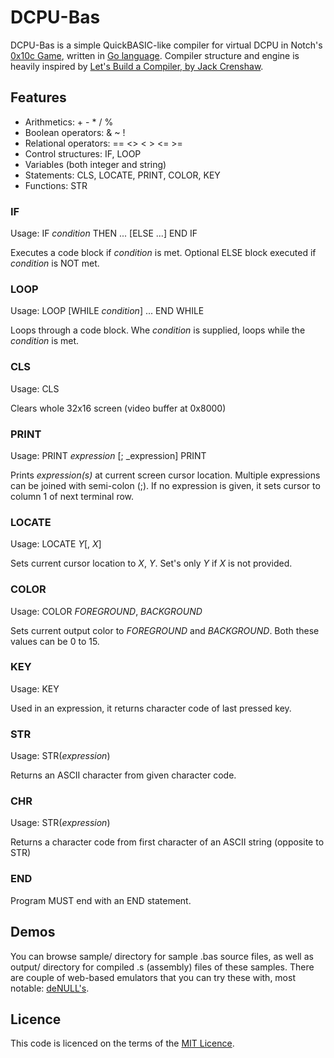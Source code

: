 # DCPU-Bas

DCPU-Bas is a simple QuickBASIC-like compiler for virtual DCPU in Notch's [0x10c Game](http://www.0x10c.com), written in [Go language](http://golang.org).
Compiler structure and engine is heavily inspired by [Let's Build a Compiler, by Jack Crenshaw](http://compilers.iecc.com/crenshaw/).

## Features

* Arithmetics: + - * / %
* Boolean operators: & ~ !
* Relational operators: == <> < > <= >=
* Control structures: IF, LOOP
* Variables (both integer and string)
* Statements: CLS, LOCATE, PRINT, COLOR, KEY
* Functions: STR

### IF

Usage:
	IF _condition_ THEN
		...
	[ELSE
		...]
	END IF

Executes a code block if _condition_ is met. Optional ELSE block executed if _condition_ is NOT met.

### LOOP

Usage:
	LOOP [WHILE _condition_]
		...
	END WHILE

Loops through a code block. Whe _condition_ is supplied, loops while the _condition_ is met.

### CLS

Usage:
	CLS

Clears whole 32x16 screen (video buffer at 0x8000)

### PRINT

Usage:
	PRINT _expression_ [; _expression]
	PRINT

Prints _expression(s)_ at current screen cursor location. Multiple expressions can be joined with semi-colon (;). If no expression is given, it sets cursor to column 1 of next terminal row.

### LOCATE

Usage:
	LOCATE _Y_[, _X_]

Sets current cursor location to _X_, _Y_. Set's only _Y_ if _X_ is not provided.

### COLOR

Usage:
	COLOR _FOREGROUND_, _BACKGROUND_

Sets current output color to _FOREGROUND_ and _BACKGROUND_. Both these values can be 0 to 15.

### KEY

Usage:
	KEY 

Used in an expression, it returns character code of last pressed key.

### STR

Usage:
	STR(_expression_)

Returns an ASCII character from given character code.

### CHR

Usage:
	STR(_expression_)

Returns a character code from first character of an ASCII string (opposite to STR)

### END

Program MUST end with an END statement.

## Demos

You can browse sample/ directory for sample .bas source files, as well as output/ directory for compiled .s (assembly) files of these samples.
There are couple of web-based emulators that you can try these with, most notable: [deNULL's](http://denull.ru/dcpu/dcpu.htm).

## Licence

This code is licenced on the terms of the [MIT Licence](http://www.opensource.org/licenses/mit-license.php).
